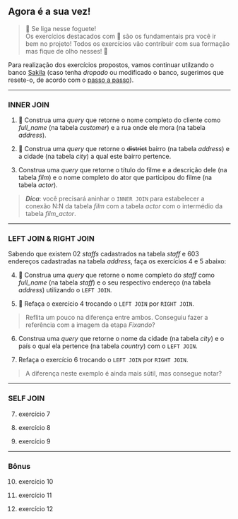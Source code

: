 ## Agora é a sua vez!

> 🚀 Se liga nesse foguete!  
> Os exercícios destacados com 🚀 são os fundamentais pra você ir bem no projeto! Todos os exercícios vão contribuir com sua formação mas fique de olho nesses! 👀  

Para realização dos exercícios propostos, vamos continuar utilzando o banco [Sakila](https://assets.app.betrybe.com/back-end/sakila-1ae15ae82697888c35bf1f1c8acbf755.sql) (caso tenha *dropado* ou modificado o banco, sugerimos que resete-o, de acordo com o [passo a passo](https://app.betrybe.com/course/back-end/introducao-a-sql/banco-de-dados-sql/f6f10a97-533d-4476-879d-b45cdf5d1b75/conteudos/25b91548-fe8b-4f2d-8e93-1ceda58bfb7c/restaurando-o-banco-de-dados-de-pratica-sakila/11d48bb2-9ba8-461b-8f75-e1b517b796db?use_case=side_bar)).

---

### INNER JOIN

1. 🚀 Construa uma *query* que retorne o nome completo do cliente como *full_name* (na tabela *customer*) e a rua onde ele mora (na tabela *address*).

2. 🚀 Construa uma *query* que retorne o ~~district~~ bairro (na tabela *address*) e a cidade (na tabela *city*) a qual este bairro pertence.

3. Construa uma *query* que retorne o título do filme e a descrição dele (na tabela *film*) e o nome completo do ator que participou do filme (na tabela *actor*).

> ***Dica***: você precisará aninhar o ``INNER JOIN`` para estabelecer a conexão N:N da tabela *film* com a tabela *actor* com o intermédio da tabela *film_actor*.

---

### LEFT JOIN & RIGHT JOIN

Sabendo que existem 02 *staffs* cadastrados na tabela *staff* e 603 endereços cadastradas na tabela *address*, faça os exercícios 4 e 5 abaixo:

4. 🚀 Construa uma *query* que retorne o nome completo do *staff* como *full_name* (na tabela *staff*) e o seu respectivo endereço (na tabela *address*) utilizando o ``LEFT JOIN``.

5. 🚀 Refaça o exercício 4 trocando o ``LEFT JOIN`` por ``RIGHT JOIN``.

> Reflita um pouco na diferença entre ambos. Conseguiu fazer a referência com a imagem da etapa *Fixando*?

6. Construa uma *query* que retorne o nome da cidade (na tabela *city*) e o país o qual ela pertence (na tabela *country*) com o ``LEFT JOIN``.

7. Refaça o exercício 6 trocando o ``LEFT JOIN`` por ``RIGHT JOIN``.

> A diferença neste exemplo é ainda mais sútil, mas consegue notar? 

---

### SELF JOIN

7. exercício 7

8. exercício 8

9. exercício 9

--- 

### Bônus

10. exercício 10

11. exercício 11

12. exercício 12